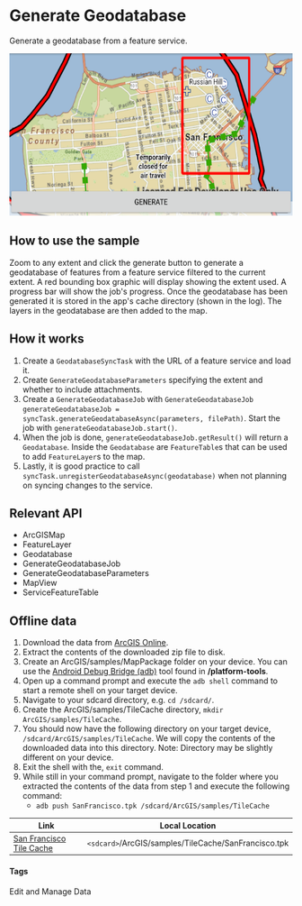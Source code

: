 # Generate Geodatabase
Generate a geodatabase from a feature service.

![Generate Geodatabase App](generate-geodatabase.png)

## How to use the sample
Zoom to any extent and click the generate button to generate a geodatabase of features from a feature service filtered to the current extent. A red bounding box graphic will display showing the extent used. A progress bar will show the job's progress. Once the geodatabase has been generated it is stored in the app's cache directory (shown in the log). The layers in the geodatabase are then added to the map.

## How it works
1. Create a `GeodatabaseSyncTask` with the URL of a feature service and load it.
1. Create `GenerateGeodatabaseParameters` specifying the extent and whether to include attachments.
1. Create a `GenerateGeodatabaseJob` with `GenerateGeodatabaseJob generateGeodatabaseJob = syncTask.generateGeodatabaseAsync(parameters, filePath)`. Start the job with `generateGeodatabaseJob.start()`.
1. When the job is done, `generateGeodatabaseJob.getResult()` will return a `Geodatabase`. Inside the `Geodatabase` are `FeatureTable`s that can be used to add `FeatureLayer`s to the map.
1. Lastly, it is good practice to call `syncTask.unregisterGeodatabaseAsync(geodatabase)` when not planning on syncing changes to the service.

## Relevant API
* ArcGISMap
* FeatureLayer
* Geodatabase
* GenerateGeodatabaseJob 
* GenerateGeodatabaseParameters
* MapView
* ServiceFeatureTable

## Offline data
1. Download the data from [ArcGIS Online](https://arcgisruntime.maps.arcgis.com/home/item.html?id=72e703cd01654e7796eb1ae75af1cb53).  
2. Extract the contents of the downloaded zip file to disk.  
3. Create an ArcGIS/samples/MapPackage folder on your device. You can use the [Android Debug Bridge (adb)](https://developer.android.com/guide/developing/tools/adb.html) tool found in **<sdk-dir>/platform-tools**.
4. Open up a command prompt and execute the ```adb shell``` command to start a remote shell on your target device.
5. Navigate to your sdcard directory, e.g. ```cd /sdcard/```.  
6. Create the ArcGIS/samples/TileCache directory, ```mkdir ArcGIS/samples/TileCache```.
7. You should now have the following directory on your target device, ```/sdcard/ArcGIS/samples/TileCache```. We will copy the contents of the downloaded data into this directory. Note:  Directory may be slightly different on your device.
8. Exit the shell with the, ```exit``` command.
9. While still in your command prompt, navigate to the folder where you extracted the contents of the data from step 1 and execute the following command: 
	* ```adb push SanFrancisco.tpk /sdcard/ArcGIS/samples/TileCache```


Link | Local Location
---------|-------|
|[San Francisco Tile Cache](https://arcgisruntime.maps.arcgis.com/home/item.html?id=72e703cd01654e7796eb1ae75af1cb53)| `<sdcard>`/ArcGIS/samples/TileCache/SanFrancisco.tpk |

#### Tags
Edit and Manage Data